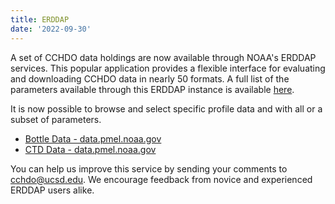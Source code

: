 ```yaml
---
title: ERDDAP
date: '2022-09-30'
---
```

A set of CCHDO data holdings are now available through NOAA's ERDDAP services.
This popular application provides a flexible interface for evaluating and downloading CCHDO data in nearly 50 formats.
A full list of the parameters available through this ERDDAP instance is available [here][1].

It is now possible to browse and select specific profile data and with all or a subset of parameters.

* [Bottle Data - data.pmel.noaa.gov][3]
* [CTD Data - data.pmel.noaa.gov][4]

You can help us improve this service by sending your comments to [cchdo@ucsd.edu][2].
We encourage feedback from novice and experienced ERDDAP users alike.

[1]: https://hydro.readthedocs.io/en/latest/erddap.html
[2]: mailto:cchdo@ucsd.edu?subject=CCHDO%20ERDDAP%20Comments
[3]: https://data.pmel.noaa.gov/generic/erddap/tabledap/cchdo_bottle.html
[4]: https://data.pmel.noaa.gov/generic/erddap/tabledap/cchdo_ctd.html